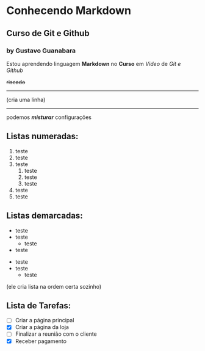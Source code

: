 # Conhecendo Markdown
## Curso de Git e Github
### by Gustavo Guanabara

Estou aprendendo linguagem **Markdown** no __Curso__ em *Video* de _Git e Github_

~~riscado~~

***
(cria uma linha)

---

podemos __*misturar*__ configurações

## Listas numeradas:

1. teste
2. teste
3. teste
   1. teste
   2. teste 
   3. teste
1. teste
2. teste

## Listas demarcadas:

* teste
* teste
   * teste
* teste

- teste
- teste
   - teste

(ele cria lista na ordem certa sozinho)

## Lista de Tarefas:
- [ ] Criar a página principal
- [x] Criar a página da loja
- [ ] Finalizar a reunião com o cliente
- [x] Receber pagamento
